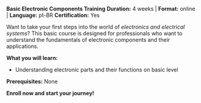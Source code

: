 **Basic Electronic Components Training**
**Duration:** 4 weeks | **Format:** online | **Language:** pt-BR
**Certification:** Yes

Want to take your first steps into the world of *electronics and electrical systems*? This basic course is designed for professionals who want to understand the fundamentals of electronic components and their applications.

**What you will learn:**
- Understanding electronic parts and their functions on basic level

**Prerequisites:**
None

**Enroll now and start your journey!**